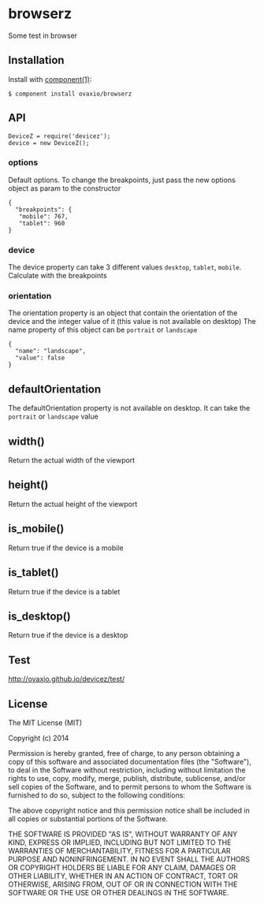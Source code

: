 
# browserz

  Some test in browser

## Installation

  Install with [component(1)](http://component.io):

    $ component install ovaxio/browserz

## API

```
DeviceZ = require('devicez');
device = new DeviceZ();
```
### options
Default options. To change the breakpoints, just pass the new options object as param to the constructor
```
{
  "breakpoints": {
   "mobile": 767,
   "tablet": 960
}
```

### device
The device property can take 3 different values `desktop`, `tablet`, `mobile`. Calculate with the breakpoints

### orientation
The orientation property is an object that contain the orientation of the device and the integer value of it (this value is not available on desktop)
The name property of this object can be `portrait` or `landscape`
```
{
  "name": "landscape",
  "value": false
}
```

## defaultOrientation
The defaultOrientation property is not available on desktop. It can take the `portrait` or `landscape` value

## width()
Return the actual width of the viewport

## height()
Return the actual height of the viewport

## is_mobile()
Return true if the device is a mobile

## is_tablet()
Return true if the device is a tablet

## is_desktop()
Return true if the device is a desktop

## Test
http://ovaxio.github.io/devicez/test/

## License

  The MIT License (MIT)

  Copyright (c) 2014 <copyright holders>

  Permission is hereby granted, free of charge, to any person obtaining a copy
  of this software and associated documentation files (the "Software"), to deal
  in the Software without restriction, including without limitation the rights
  to use, copy, modify, merge, publish, distribute, sublicense, and/or sell
  copies of the Software, and to permit persons to whom the Software is
  furnished to do so, subject to the following conditions:

  The above copyright notice and this permission notice shall be included in
  all copies or substantial portions of the Software.

  THE SOFTWARE IS PROVIDED "AS IS", WITHOUT WARRANTY OF ANY KIND, EXPRESS OR
  IMPLIED, INCLUDING BUT NOT LIMITED TO THE WARRANTIES OF MERCHANTABILITY,
  FITNESS FOR A PARTICULAR PURPOSE AND NONINFRINGEMENT. IN NO EVENT SHALL THE
  AUTHORS OR COPYRIGHT HOLDERS BE LIABLE FOR ANY CLAIM, DAMAGES OR OTHER
  LIABILITY, WHETHER IN AN ACTION OF CONTRACT, TORT OR OTHERWISE, ARISING FROM,
  OUT OF OR IN CONNECTION WITH THE SOFTWARE OR THE USE OR OTHER DEALINGS IN
  THE SOFTWARE.